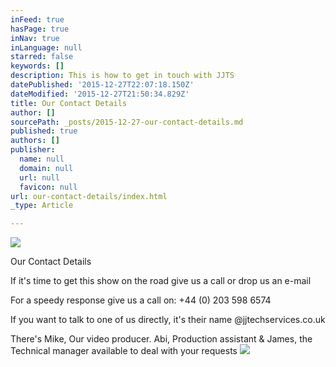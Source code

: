 ```yaml
---
inFeed: true
hasPage: true
inNav: true
inLanguage: null
starred: false
keywords: []
description: This is how to get in touch with JJTS
datePublished: '2015-12-27T22:07:18.150Z'
dateModified: '2015-12-27T21:50:34.829Z'
title: Our Contact Details
author: []
sourcePath: _posts/2015-12-27-our-contact-details.md
published: true
authors: []
publisher:
  name: null
  domain: null
  url: null
  favicon: null
url: our-contact-details/index.html
_type: Article

---
```

![](https://s3-us-west-2.amazonaws.com/the-grid-img/p/9833d86470a21d695a5bc5a7abb0297c081e8344.png)

Our Contact Details

If it's time to get this show on the road give us a call or drop us an e-mail

For a speedy response give us a call on: +44 (0) 203 598 6574

If you want to talk to one of us directly, it's their name @jjtechservices.co.uk

There's Mike, Our video producer. Abi, Production assistant & James, the Technical manager available to deal with your requests
![](https://the-grid-user-content.s3-us-west-2.amazonaws.com/9095732a-f3c6-4234-8d9d-c0e2f70ecac4.png)